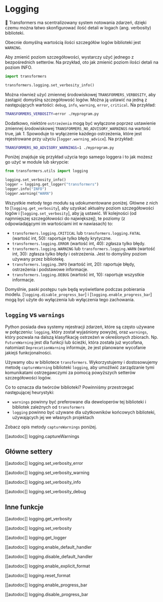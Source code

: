 <!--Copyright 2020 The HuggingFace Team. All rights reserved.

Licensed under the Apache License, Version 2.0 (the "License"); you may not use this file except in compliance with
the License. You may obtain a copy of the License at

http://www.apache.org/licenses/LICENSE-2.0

Unless required by applicable law or agreed to in writing, software distributed under the License is distributed on
an "AS IS" BASIS, WITHOUT WARRANTIES OR CONDITIONS OF ANY KIND, either express or implied. See the License for the
specific language governing permissions and limitations under the License.

⚠️ Note that this file is in Markdown but contain specific syntax for our doc-builder (similar to MDX) that may not be
rendered properly in your Markdown viewer.

-->

# Logging

🤗 Transformers ma scentralizowany system notowania zdarzeń, dzięki czemu można łatwo skonfigurować ilość detali w logach (ang. verbosity) biblioteki.

Obecnie domyślną wartością ilości szczegółów logów biblioteki jest `WARNING`.

Aby zmienić poziom szczegółowości, wystarczy użyć jednego z bezpośrednich setterów. Na przykład, oto jak zmienić poziom ilości detali na poziom INFO.

```python
import transformers

transformers.logging.set_verbosity_info()
```

Można również użyć zmiennej środowiskowej `TRANSFORMERS_VERBOSITY`, aby zastąpić domyślną szczegółowość logów. Można ją ustawić na jedną z następujących wartości: `debug`, `info`, `warning`, `error`, `critical`. Na przykład:

```bash
TRANSFORMERS_VERBOSITY=error ./myprogram.py
```

Dodatkowo, niektóre `ostrzeżenia` mogą być wyłączone poprzez ustawienie zmiennej środowiskowej `TRANSFORMERS_NO_ADVISORY_WARNINGS` na wartość true, jak *1*. Spowoduje to wyłączenie każdego ostrzeżenia, które jest rejestrowane przy użyciu [`logger.warning_advice`]. Na przykład:

```bash
TRANSFORMERS_NO_ADVISORY_WARNINGS=1 ./myprogram.py
```

Poniżej znajduje się przykład użycia tego samego loggera i to jak możesz go użyć w module lub skrypcie:

```python
from transformers.utils import logging

logging.set_verbosity_info()
logger = logging.get_logger("transformers")
logger.info("INFO")
logger.warning("WARN")
```


Wszystkie metody tego modułu są udokumentowane poniżej. Główne z nich to [`logging.get_verbosity`], aby uzyskać aktualny poziom szczegółowości logów i [`logging.set_verbosity`], aby ją ustawić. W kolejności (od najmniejszej szczegółowości do największej), te poziomy (z odpowiadającymi im wartościami int w nawiasach) to:

- `transformers.logging.CRITICAL` lub `transformers.logging.FATAL` (wartość int, 50): raportuje tylko błędy krytyczne.
- `transformers.logging.ERROR` (wartość int, 40): zgłasza tylko błędy.
- `transformers.logging.WARNING` lub `transformers.logging.WARN` (wartość int, 30): zgłasza tylko błędy i ostrzeżenia. Jest to domyślny poziom używany przez bibliotekę.
- `transformers.logging.INFO` (wartość int, 20): raportuje błędy, ostrzeżenia i podstawowe informacje.
- `transformers.logging.DEBUG` (wartość int, 10): raportuje wszystkie informacje.

Domyślnie, paski postępu `tqdm` będą wyświetlane podczas pobierania modelu. [`logging.disable_progress_bar`] i [`logging.enable_progress_bar`] mogą być użyte do wyłączenia lub wyłączenia tego zachowania.

## `logging` vs `warnings`

Python posiada dwa systemy rejestracji zdarzeń, które są często używane w połączeniu: `logging`, który został wyjaśniony powyżej, oraz `warnings`, który pozwala na dalszą klasyfikację ostrzeżeń w określonych zbiorach. Np. `FutureWarning` jest dla funkcji lub ścieżki, która została już wycofana, natomiast `DeprecationWarning` informuje, że jest planowane wycofanie jakiejś funkcjonalności.

Używamy obu w bibliotece `transformers`. Wykorzystujemy i dostosowujemy metodę `captureWarning` biblioteki `logging`, aby umożliwić zarządzanie tymi komunikatami ostrzegawczymi za pomocą powyższych setterów szczegółowości logów.

Co to oznacza dla twórców biblioteki? Powinniśmy przestrzegać następującej heurystyki:
- `warnings` powinny być preferowane dla deweloperów tej biblioteki i bibliotek zależnych od `transformers`
- `logging` powinno być używane dla użytkowników końcowych biblioteki, używających jej we własnych projektach

Zobacz opis metody `captureWarnings` poniżej.

[[autodoc]] logging.captureWarnings

## Główne settery

[[autodoc]] logging.set_verbosity_error

[[autodoc]] logging.set_verbosity_warning

[[autodoc]] logging.set_verbosity_info

[[autodoc]] logging.set_verbosity_debug

## Inne funkcje

[[autodoc]] logging.get_verbosity

[[autodoc]] logging.set_verbosity

[[autodoc]] logging.get_logger

[[autodoc]] logging.enable_default_handler

[[autodoc]] logging.disable_default_handler

[[autodoc]] logging.enable_explicit_format

[[autodoc]] logging.reset_format

[[autodoc]] logging.enable_progress_bar

[[autodoc]] logging.disable_progress_bar
